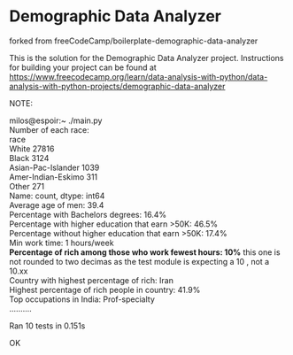 # Demographic Data Analyzer

forked from  freeCodeCamp/boilerplate-demographic-data-analyzer

This is the solution for the Demographic Data Analyzer project. Instructions for building your project can be found at https://www.freecodecamp.org/learn/data-analysis-with-python/data-analysis-with-python-projects/demographic-data-analyzer

NOTE:   

milos@espoir:~ ./main.py  
Number of each race:  
 race  
White                 27816  
Black                  3124  
Asian-Pac-Islander     1039  
Amer-Indian-Eskimo      311  
Other                   271  
Name: count, dtype: int64  
Average age of men: 39.4  
Percentage with Bachelors degrees: 16.4%  
Percentage with higher education that earn >50K: 46.5%  
Percentage without higher education that earn >50K: 17.4%  
Min work time: 1 hours/week  
**Percentage of rich among those who work fewest hours: 10%**    this one is not rounded to two decimas as the test module is expecting a 10 , not a 10.xx  
Country with highest percentage of rich: Iran  
Highest percentage of rich people in country: 41.9%  
Top occupations in India: Prof-specialty  
..........  
  
Ran 10 tests in 0.151s  
  
OK


